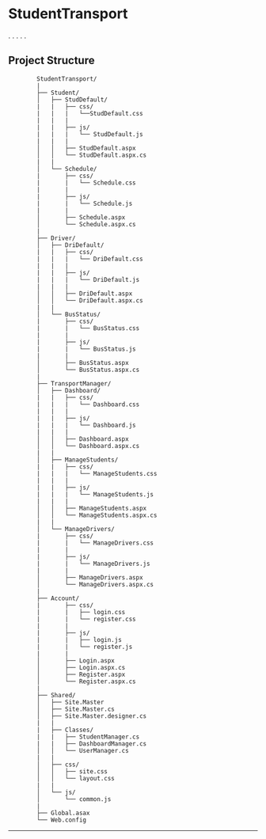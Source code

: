 # StudentTransport

.
.
.
.
.

## Project Structure

            StudentTransport/
            |
            ├── Student/
            │   ├── StudDefault/
            |   |   ├── css/
            |   |   |   └──StudDefault.css
            |   |   |
            |   |   ├── js/
            |   |   |   └── StudDefault.js
            |   |   |
            │   │   ├── StudDefault.aspx
            │   │   └── StudDefault.aspx.cs
            |   |   
            │   └── Schedule/
            |       ├── css/
            |       |   └── Schedule.css
            |       |
            |       ├── js/
            |       |   └── Schedule.js
            |       |
            │       ├── Schedule.aspx
            │       └── Schedule.aspx.cs
            |       
            ├── Driver/
            │   ├── DriDefault/
            |   |   ├── css/
            |   |   |   └── DriDefault.css
            |   |   |
            |   |   ├── js/
            |   |   |   └── DriDefault.js
            |   |   |
            │   │   ├── DriDefault.aspx
            │   │   └── DriDefault.aspx.cs
            |   |
            │   └── BusStatus/
            |       ├── css/
            |       |   └── BusStatus.css
            |       |
            |       ├── js/
            |       |   └── BusStatus.js
            |       |
            │       ├── BusStatus.aspx
            │       └── BusStatus.aspx.cs
            |       
            ├── TransportManager/
            │   ├── Dashboard/
            |   |   ├── css/
            |   |   |   └── Dashboard.css
            |   |   | 
            |   |   ├── js/
            |   |   |   └── Dashboard.js
            |   |   |
            │   │   ├── Dashboard.aspx
            │   │   └── Dashboard.aspx.cs
            |   |   
            │   ├── ManageStudents/
            |   |   ├── css/
            |   |   |   └── ManageStudents.css
            |   |   |
            |   |   ├── js/
            |   |   |   └── ManageStudents.js
            |   |   |
            │   │   ├── ManageStudents.aspx
            │   │   └── ManageStudents.aspx.cs
            |   |   
            │   └── ManageDrivers/
            |       ├── css/
            |       |   └── ManageDrivers.css
            |       | 
            |       ├── js/
            |       |   └── ManageDrivers.js
            |       |
            │       ├── ManageDrivers.aspx
            │       └── ManageDrivers.aspx.cs
            |    
            ├── Account/
            |       ├── css/
            |       |   ├── login.css
            |       |   └── register.css
            |       |
            |       ├── js/
            |       |   ├── login.js
            |       |   └── register.js
            |       |
            │       ├── Login.aspx
            │       ├── Login.aspx.cs
            │       ├── Register.aspx
            │       └── Register.aspx.cs
            |       
            ├── Shared/
            │   ├── Site.Master
            │   ├── Site.Master.cs
            │   ├── Site.Master.designer.cs
            |   |
            |   ├── Classes/
            |   |   ├── StudentManager.cs
            |   |   ├── DashboardManager.cs
            │   │   └── UserManager.cs
            |   |
            │   ├── css/
            │   │   ├── site.css
            │   │   └── layout.css
            |   |
            │   └── js/
            │       └── common.js
            |   
            ├── Global.asax
            └── Web.config

---
